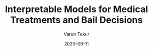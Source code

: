---
layout: post
title: "Interpretable Models for Medical Treatments and Bail Decisions"
author: "Varun Tekur"
presenter: "Varun Tekur"
date:  2020-06-11
categories: [ML, fairness, bias, interpretability, society]
papers:
- name: "Learning Cost-Effective and Interpretable Treatment Regimes"
  link: "http://proceedings.mlr.press/v54/lakkaraju17a/lakkaraju17a.pdf"
- name: "Machine Bias"
  link: "https://www.propublica.org/article/machine-bias-risk-assessments-in-criminal-sentencing"
---